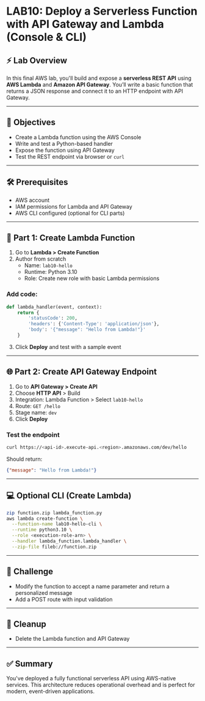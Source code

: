 # LAB10: Deploy a Serverless Function with API Gateway and Lambda (Console & CLI)

## ⚡ Lab Overview

In this final AWS lab, you'll build and expose a **serverless REST API** using **AWS Lambda** and **Amazon API Gateway**. You’ll write a basic function that returns a JSON response and connect it to an HTTP endpoint with API Gateway.

---

## 🎯 Objectives

- Create a Lambda function using the AWS Console
- Write and test a Python-based handler
- Expose the function using API Gateway
- Test the REST endpoint via browser or `curl`

---

## 🛠️ Prerequisites

- AWS account
- IAM permissions for Lambda and API Gateway
- AWS CLI configured (optional for CLI parts)

---

## 🧠 Part 1: Create Lambda Function

1. Go to **Lambda > Create Function**
2. Author from scratch
   - Name: `lab10-hello`
   - Runtime: Python 3.10
   - Role: Create new role with basic Lambda permissions

### Add code:
```python
def lambda_handler(event, context):
    return {
        'statusCode': 200,
        'headers': {'Content-Type': 'application/json'},
        'body': '{"message": "Hello from Lambda!"}'
    }
```

3. Click **Deploy** and test with a sample event

---

## 🌐 Part 2: Create API Gateway Endpoint

1. Go to **API Gateway > Create API**
2. Choose **HTTP API** > Build
3. Integration: Lambda Function > Select `lab10-hello`
4. Route: `GET /hello`
5. Stage name: `dev`
6. Click **Deploy**

### Test the endpoint
```bash
curl https://<api-id>.execute-api.<region>.amazonaws.com/dev/hello
```
Should return:
```json
{"message": "Hello from Lambda!"}
```

---

## 💻 Optional CLI (Create Lambda)
```bash
zip function.zip lambda_function.py
aws lambda create-function \
  --function-name lab10-hello-cli \
  --runtime python3.10 \
  --role <execution-role-arn> \
  --handler lambda_function.lambda_handler \
  --zip-file fileb://function.zip
```

---

## 🧪 Challenge

- Modify the function to accept a name parameter and return a personalized message
- Add a POST route with input validation

---

## 🧹 Cleanup

- Delete the Lambda function and API Gateway

---

## ✅ Summary

You've deployed a fully functional serverless API using AWS-native services. This architecture reduces operational overhead and is perfect for modern, event-driven applications.